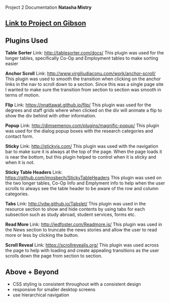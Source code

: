 Project 2 Documentation
**Natasha Mistry**

## [Link to Project on Gibson](https://people.rit.edu/nm4586/340/project2/)
## Plugins Used

**Table Sorter**
Link: http://tablesorter.com/docs/
This plugin was used for the longer tables, specifically Co-Op and Employment tables to make sorting easier

**Anchor Scroll**
Link: http://www.virgiliudiaconu.com/work/anchor-scroll/
This plugin was used to smooth the transition when clicking on the anchor links in the nav to scroll down to a section. Since this was a single page site I wanted to make sure the transition from section to section was smooth in terms of motion.

**Flip**
Link: https://nnattawat.github.io/flip/
This plugin was used for the degrees and staff grids where when clicked on the div will animate a flip to show the div behind with other information.

**Popup**
Link: http://dimsemenov.com/plugins/magnific-popup/
This plugin was used for the dialog popup boxes with the research categories and contact form.

**Sticky**
Link: http://stickyjs.com/
This plugin was used with the navigation bar to make sure it is always at the top of the page. When the page loads it is near the bottom, but this plugin helped to control when it is sticky and when it is not.

**Sticky Table Headers**
Link: https://github.com/jmosbech/StickyTableHeaders
This plugin was used on the two longer tables, Co-Op Info and Emplyment info to help when the user scrolls to always see the table header to be aware of the row and column categories.

**Tabs**
Link: http://vdw.github.io/Tabslet/
This plugin was used in the resource section to show and hide contents by using tabs for each subsection such as study abroad, student services, forms etc.

**Read More**
Link: http://jedfoster.com/Readmore.js/
This plugin was used in the News section to truncate the news stories and allow the user to read more or less by clicking the button.

**Scroll Reveal**
Link: https://scrollrevealjs.org/
This plugin was used across the page to help with loading and create appealing transitions as the user scrolls down the page from section to section.


## Above + Beyond
- CSS styling is consistent throughout with a consistent design
- responsive for smaller desktop screens
- use hierarchical navigation



